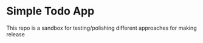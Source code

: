 # Simple Todo App

This repo is a sandbox for testing/polishing different approaches for making release
